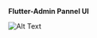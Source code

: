 **Flutter-Admin Pannel UI**

![Alt Text](https://github.com/DULAJBHAGYA/Flutter-AdminPannelUI/blob/main/Screenshot%20(62).png)


